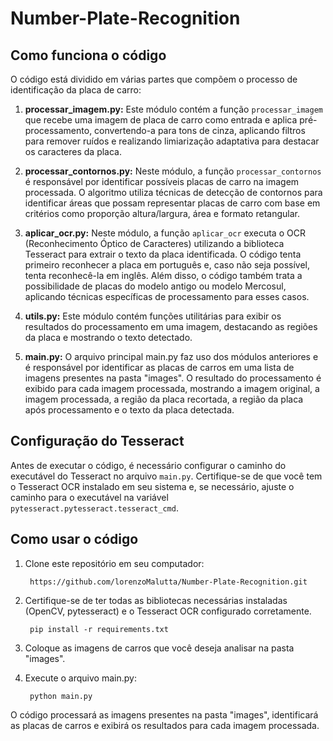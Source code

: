 # Number-Plate-Recognition

## Como funciona o código
O código está dividido em várias partes que compõem o processo de identificação da placa de carro:

1. **processar_imagem.py:** Este módulo contém a função `processar_imagem` que recebe uma imagem de placa de carro como entrada e aplica pré-processamento, convertendo-a para tons de cinza, aplicando filtros para remover ruídos e realizando limiarização adaptativa para destacar os caracteres da placa.
   
3. **processar_contornos.py:** Neste módulo, a função `processar_contornos` é responsável por identificar possíveis placas de carro na imagem processada. O algoritmo utiliza técnicas de detecção de contornos para identificar áreas que possam representar placas de carro com base em critérios como proporção altura/largura, área e formato retangular.
   
5. **aplicar_ocr.py:** Neste módulo, a função `aplicar_ocr` executa o OCR (Reconhecimento Óptico de Caracteres) utilizando a biblioteca Tesseract para extrair o texto da placa identificada. O código tenta primeiro reconhecer a placa em português e, caso não seja possível, tenta reconhecê-la em inglês. Além disso, o código também trata a possibilidade de placas do modelo antigo ou modelo Mercosul, aplicando técnicas específicas de processamento para esses casos.
   
7. **utils.py:** Este módulo contém funções utilitárias para exibir os resultados do processamento em uma imagem, destacando as regiões da placa e mostrando o texto detectado.
   
9. **main.py:** O arquivo principal main.py faz uso dos módulos anteriores e é responsável por identificar as placas de carros em uma lista de imagens presentes na pasta "images". O resultado do processamento é exibido para cada imagem processada, mostrando a imagem original, a imagem processada, a região da placa recortada, a região da placa após processamento e o texto da placa detectada.

## Configuração do Tesseract
Antes de executar o código, é necessário configurar o caminho do executável do Tesseract no arquivo `main.py`. Certifique-se de que você tem o Tesseract OCR instalado em seu sistema e, se necessário, ajuste o caminho para o executável na variável `pytesseract.pytesseract.tesseract_cmd`.

## Como usar o código
1. Clone este repositório em seu computador:
     
        https://github.com/lorenzoMalutta/Number-Plate-Recognition.git
      
3. Certifique-se de ter todas as bibliotecas necessárias instaladas (OpenCV, pytesseract) e o Tesseract OCR configurado corretamente.
     
        pip install -r requirements.txt
      
5. Coloque as imagens de carros que você deseja analisar na pasta "images".
6. Execute o arquivo main.py:
     
        python main.py
      
O código processará as imagens presentes na pasta "images", identificará as placas de carros e exibirá os resultados para cada imagem processada.
